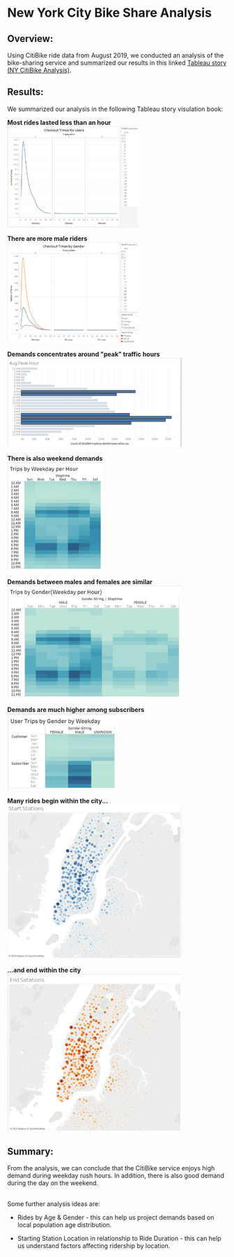 # New York City Bike Share Analysis

## Overview:
Using CitiBike ride data from August 2019, we conducted an analysis of the bike-sharing service and summarized our results in this linked [Tableau story (NY CitiBike Analysis)](https://public.tableau.com/app/profile/ying.ko5568/viz/NYC_Citibike_Challenge_16621374036050/NYCitiBikeAnalysis?publish=yes).  

## Results:
We summarized our analysis in the following Tableau story visulation book:

**Most rides lasted less than an hour**<br>
<img src="images/duration.JPG" width = "300px">

**There are more male riders**<br>
<img src="images/duration-by-gender.JPG" width = "300px">

**Demands concentrates around "peak" traffic hours**<br>
<img src="images/trip-hours.JPG" width = "400px">

**There is also weekend demands**<br>
<img src="images/daily-trip-hours.JPG" width = "220px">

**Demands between males and females are similar**<br>
<img src="images/daily-trip-hours-gen.JPG" width = "400px">

**Demands are much higher among subscribers**<br>
<img src="images/sub-cust-daily-gen.JPG" width = "250px">

**Many rides begin within the city...**<br>
<img src="images/start-stations.JPG" width = "400px">

**...and end within the city**<br>
<img src="images/end-stations.JPG" width = "400px">

## Summary:
From the analysis, we can conclude that the CitiBike service enjoys high demand during weekday rush hours. In addition, there is also good demand during the day on the weekend.<br>
<br>



Some further analysis ideas are: 
* Rides by Age & Gender - this can help us project demands based on local population age distribution.

* Starting Station Location in relationship to Ride Duration - this can help us understand factors affecting ridership by location.
